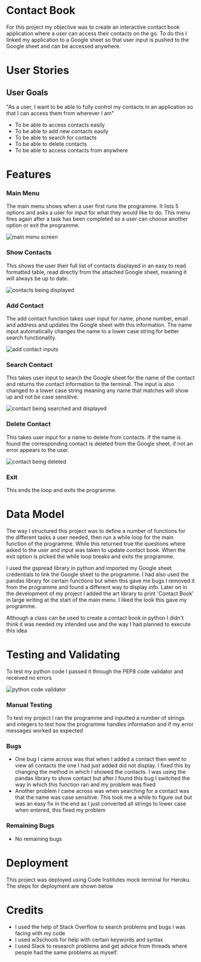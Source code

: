 # Contact Book

For this project my objective was to create an interactive contact book application where a user can access their contacts on the go. To do this I linked my application to a Google sheet so that user input is pushed to the Google sheet and can be accessed anywhere.

# User Stories

## User Goals

"As a user, I want to be able to fully control my contacts in an application so that I can access them from wherever I am"

- To be able to access contacts easily
- To be able to add new contacts easily
- To be able to search for contacts
- To be able to delete contacts 
- To be able to access contacts from anywhere

# Features

### Main Menu
The main menu shows when a user first runs the programme. It lists 5 options and asks a user for input for what they would like to do. This menu fires again after a task has been completed so a user can choose another option or exit the programme.

![main menu screen](/documentation/main-menu.png)

### Show Contacts
This shows the user their full list of contacts displayed in an easy to read formatted table, read directly from the attached Google sheet, meaning it will always be up to date.

![contacts being displayed](/documentation/view-contacts.png)

### Add Contact
The add contact function takes user input for name, phone number, email and address and updates the Google sheet with this information. The name input automatically changes the name to a lower case string for better search functionality.

![add contact inputs](/documentation/add-contact.png)

### Search Contact
This takes user input to search the Google sheet for the name of the contact and returns the contact information to the terminal. The input is also changed to a lower case string meaning any name that matches will show up and not be case sensitive.

![contact being searched and displayed](/documentation/search-contact.png)

### Delete Contact
This takes user input for a name to delete from contacts. If the name is found the corresponding contact is deleted from the Google sheet, if not an error appears to the user.

![contact being deleted](/documentation/delete.png)

### Exit
This ends the loop and exits the programme.

# Data Model
The way I structured this project was to define a number of functions for the different tasks a user needed, then run a while loop for the main function of the programme. While this returned true the questions where asked to the user and input was taken to update contact book. When the exit option is picked the while loop breaks and exits the programme.

I used the gspread library in python and imported my Google sheet credentials to link the Google sheet to the programme. I had also used the pandas library for certain functions but when this gave me bugs I removed it from the programme and found a different way to display info. Later on in the development of my project I added the art library to print 'Contact Book' in large writing at the start of the main menu. I liked the look this gave my programme.

Although a class can be used to create a contact book in python I didn't think it was needed my intended use and the way I had planned to execute this idea

# Testing and Validating
To test my python code I passed it through the PEP8 code validator and received no errors

![python code validator](/documentation/python-validator.png)

### Manual Testing 
To test my project I ran the programme and inputted a number of strings and integers to test how the programme handles information and if my error messages worked as expected

### Bugs
- One bug I came across was that when I added a contact then went to view all contacts the one I had just added did not display. I fixed this by changing the method in which I showed the contacts. I was using the pandas library to show contact but after I found this bug I switched the way in which this function ran and my problem was fixed
- Another problem I came across was when searching for a contact was that the name was case sensitive. This took me a while to figure out but was an easy fix in the end as I just converted all strings to lower case when entered, this fixed my problem

### Remaining Bugs
- No remaining bugs

# Deployment
This project was deployed using Code Institutes mock terminal for Heroku. The steps for deployment are shown below

# Credits
- I used the help of Stack Overflow to search problems and bugs I was facing with my code
- I used w3schools for help with certain keywords and syntax
- I used Slack to research problems and get advice from threads where people had the same problems as myself. 